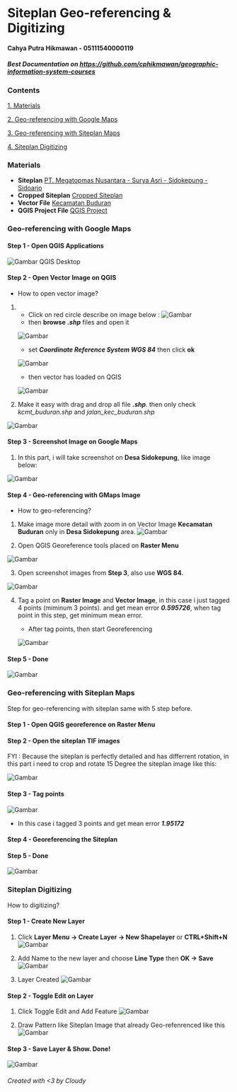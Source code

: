 # Siteplan Geo-referencing & Digitizing

#### Cahya Putra Hikmawan - 05111540000119

##### Best Documentation on https://github.com/cphikmawan/geographic-information-system-courses

### Contents
[1. Materials](#materials)

[2. Geo-referencing with Google Maps](#geo-referencing-with-google-maps)

[3. Geo-referencing with Siteplan Maps](#geo-referencing-with-siteplan-maps)

[4. Siteplan Digitizing](#siteplan-digitizing)


### Materials
- **Siteplan**
[PT. Megatopmas Nusantara - Surya Asri - Sidokepung - Sidoarjo](assets/img/30.PT.MEGATOPMASNUSANTARASURYAASRIDSSIDOKEPUNG.tif)
- **Cropped Siteplan**
[Cropped Siteplan](assets/img/siteplan-crop.png)
- **Vector File**
[Kecamatan Buduran](assets/kec-buduran)
- **QGIS Project File**
[QGIS Project](assets/saved-files)

### Geo-referencing with Google Maps
#### Step 1 - Open QGIS Applications
![Gambar QGIS Desktop](assets/img/qgis-desktop.png)

#### Step 2 - Open Vector Image on QGIS
- How to open vector image?
1. - Click on red circle describe on image below :
    ![Gambar](assets/img/open-vector-circle.png)
    - then **browse** *__.shp__* files and open it
    
    ![Gambar](assets/img/browse-open.png)

    - set *__Coordinate Reference System WGS 84__* then click **ok**

    ![Gambar](assets/img/open-wgs84.png)

    - then vector has loaded on QGIS

    ![Gambar](assets/img/vector-buduran.png)

2. Make it easy with drag and drop all file *__.shp__*. then only check *kcmt_buduran.shp* and *jalan_kec_buduran.shp*

![Gambar](assets/img/vector-buduran.png)

#### Step 3 - Screenshot Image on Google Maps
1. In this part, i will take screenshot on **Desa Sidokepung**, like image below:

![Gambar](assets/img/sidokepung.png)

#### Step 4 - Geo-referencing with GMaps Image
- How to geo-referencing?
1. Make image more detail with zoom in on Vector Image **Kecamatan Buduran** only in **Desa Sidokepung** area.
![Gambar](assets/img/sidokepung-circle.png)

2. Open QGIS Georeference tools placed on **Raster Menu**

![Gambar](assets/img/open-georef.png)

3. Open screenshot images from **Step 3**, also use **WGS 84**.

![Gambar](assets/img/open-raster-images.png)

4. Tag a point on **Raster Image** and **Vector Image**, in this case i just tagged 4 points (miminum 3 points). and get mean error *__0.595726__*, when tag point in this step, get minimum mean error.
    - After tag points, then start Georeferencing

    ![Gambar](assets/img/gmaps-points.png)

#### Step 5 - Done
![Gambar](assets/img/gmaps-georef.png)

### Geo-referencing with Siteplan Maps
Step for geo-referencing with siteplan same with 5 step before.
#### Step 1 - Open QGIS georeference on Raster Menu
#### Step 2 - Open the siteplan TIF images
FYI : Because the siteplan is perfectly detailed and has differrent rotation, in this part i need to crop and rotate 15 Degree the siteplan image like this:

![Gambar](assets/img/siteplan-crop.png)

#### Step 3 - Tag points
![Gambar](assets/img/siteplan-points.png)

- In this case i tagged 3 points and get mean error *__1.95172__*

#### Step 4 - Georeferencing the Siteplan

#### Step 5 - Done
![Gambar](assets/img/siteplan-georef.png)

### Siteplan Digitizing
How to digitizing?
#### Step 1 - Create New Layer
1. Click **Layer Menu -> Create Layer -> New Shapelayer** or **CTRL+Shift+N**
![Gambar](assets/img/create-layer.png)

2. Add Name to the new layer and choose **Line Type** then **OK -> Save**
![Gambar](assets/img/new-shape-layer.png)

3. Layer Created
![Gambar](assets/img/desktop-layer.png)

#### Step 2 - Toggle Edit on Layer
1. Click Toggle Edit and Add Feature
![Gambar](assets/img/toogle-edit-add-feature.png)

2. Draw Pattern like Siteplan Image that already Geo-refenrenced like this
![Gambar](assets/img/digitizing-siteplan.png)

#### Step 3 - Save Layer & Show. Done!
![Gambar](assets/img/fix-digitizing.png)


###### Created with <3 by Cloudy